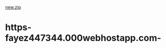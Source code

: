 [new.zip](https://github.com/WasfatyGG/https-fayez447344.000webhostapp.com-/files/9117344/new.zip)
# https-fayez447344.000webhostapp.com-
